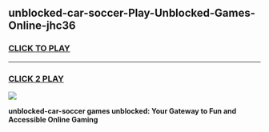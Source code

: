 
## unblocked-car-soccer-Play-Unblocked-Games-Online-jhc36
<h3>
<a href="https://premium76.site?title=unblocked-car-soccer&ref=25A">CLICK TO PLAY</a></h3>
<hr>

<h3>
<a href="https://premium76.site?title=unblocked-car-soccer&ref=25A">CLICK 2 PLAY</a>
  
</h3>

<a href="https://premium76.site?title=unblocked-car-soccer&ref=25A"><img src="https://clearcache.store/games.png"></a>


**unblocked-car-soccer games unblocked: Your Gateway to Fun and Accessible Online Gaming**
